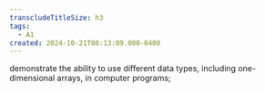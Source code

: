 ```yaml
---
transcludeTitleSize: h3
tags:
  - A1
created: 2024-10-21T08:13:09.000-0400
---
```

demonstrate the ability to use different data types, including one-dimensional arrays, in computer programs;